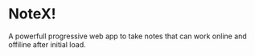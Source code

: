 # NoteX!

A powerfull progressive web app to take notes that can work online and offiline after initial load.